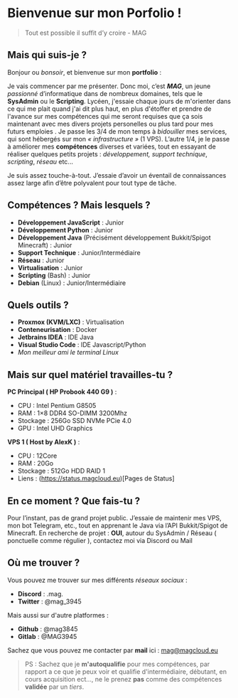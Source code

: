 # Bienvenue sur mon Porfolio !

> Tout est possible il suffit d’y croire - MAG 

## Mais qui suis-je ?

Bonjour ou *bonsoir*, et bienvenue sur mon **portfolio** :

Je vais commencer par me présenter. Donc moi, c’est ***MAG***, un jeune *passionné* d’informatique dans de nombreux domaines, tels que le **SysAdmin** ou le **Scripting**. Lycéen, j'essaie chaque jours de m'orienter dans ce qui me plait quand j'ai dit plus haut, en plus d'étoffer et prendre de l'avance sur mes compétences qui me seront requises que ça sois maintenant avec mes divers projets personelles ou plus tard pour mes futurs emploies . Je passe les 3/4 de mon temps à *bidouiller* mes services, qui sont hébergés sur mon *« infrastructure »* (1 VPS). L’autre 1/4, je le passe à améliorer mes **compétences** diverses et variées, tout en essayant de réaliser quelques petits projets : *développement, support technique*, *scripting*, *réseau*  etc...

Je suis assez touche-à-tout. J’essaie d’avoir un éventail de connaissances assez large afin d’être polyvalent pour tout type de tâche.

## Compétences ? Mais lesquels ?

- **Développement JavaScript** : Junior
- **Développement Python** : Junior
- **Développement Java** (Précisément développement Bukkit/Spigot Minecraft) : Junior
- **Support Technique** : Junior/Intermédiaire
- **Réseau** : Junior
- **Virtualisation** : Junior
- **Scripting** (Bash) : Junior 
- **Debian** (Linux) : Junior/Intermédiaire

## Quels outils ? 

- **Proxmox (KVM/LXC)** : Virtualisation
- **Conteneurisation**  : Docker
- **Jetbrains IDEA** : IDE Java
- **Visual Studio Code** : IDE Javascript/Python
- *Mon meilleur ami le terminal Linux*

## Mais sur quel matériel travailles-tu ?

**PC Principal ( HP Probook 440 G9 )** :
- CPU : Intel Pentium G8505
- RAM : 1×8 DDR4 SO-DIMM 3200Mhz
- Stockage : 256Go SSD NVMe PCie 4.0
- GPU : Intel UHD Graphics

**VPS 1 ( Host by AlexK )** :
- CPU : 12Core
- RAM : 20Go
- Stockage : 512Go HDD RAID 1
- Liens : (https://status.magcloud.eu)[Pages de Status]
## En ce moment ? Que fais-tu ? 

Pour l’instant, pas de grand projet public. J’essaie de maintenir mes VPS, mon bot Telegram, etc., tout en apprenant le Java via l’API Bukkit/Spigot de Minecraft. En recherche de projet : **OUI**, autour du SysAdmin / Réseau ( ponctuelle comme régulier ), contactez moi via Discord ou Mail 

## Où me trouver ?

Vous pouvez me trouver sur mes différents *réseaux sociaux* :
- **Discord** : .mag.
- **Twitter** : @mag_3945

Mais aussi sur d'autre platformes : 

- **Github** : @mag3845
- **Gitlab** : @MAG3945 

Sachez que vous pouvez me contacter par **mail** ici : [mag@magcloud.eu](mailto:mag@magcloud.eu)

> PS : Sachez que je **m'autoqualifie** pour mes compétences, par rapport a ce que je peux voir et qualifie d'intermédiaire, débutant, en cours acquisition ect..., ne le prenez **pas** comme des compétences **validée** par un *tiers*.

